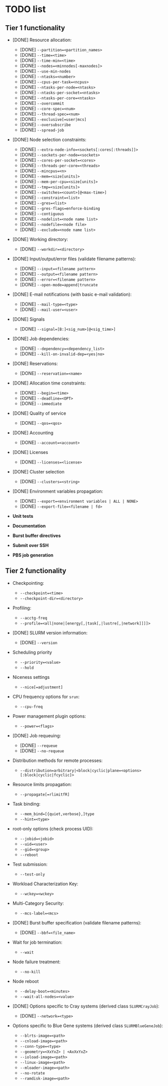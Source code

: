 TODO list
=========

Tier 1 functionality
--------------------

* [DONE] Resource allocation:
    - [DONE] `--partition=<partition_names>`
    - [DONE] `--time=<time>`
    - [DONE] `--time-min=<time>`
    - [DONE] `--nodes=<minnodes[-maxnodes]>`
    - [DONE] `--use-min-nodes`
    - [DONE] `--ntasks=<number>`
    - [DONE] `--cpus-per-task=<ncpus>`
    - [DONE] `--ntasks-per-node=<ntasks>`
    - [DONE] `--ntasks-per-socket=<ntasks>`
    - [DONE] `--ntasks-per-core=<ntasks>`
    - [DONE] `--overcommit`
    - [DONE] `--core-spec=<num>`
    - [DONE] `--thread-spec=<num>`
    - [DONE] `--exclusive[=user|mcs]`
    - [DONE] `--oversubscribe`
    - [DONE] `--spread-job`

* [DONE] Node selection constraints:
    - [DONE] `--extra-node-info=<sockets[:cores[:threads]]>`
    - [DONE] `--sockets-per-node=<sockets>`
    - [DONE] `--cores-per-socket=<cores>`
    - [DONE] `--threads-per-core=<threads>`
    - [DONE] `--mincpus=<n>`
    - [DONE] `--mem=<size[units]>`
    - [DONE] `--mem-per-cpu=<size[units]>`
    - [DONE] `--tmp=<size[units]>`
    - [DONE] `--switches=<count>[@<max-time>]`
    - [DONE] `--constraint=<list>`
    - [DONE] `--gres=<list>`
    - [DONE] `--gres-flags=enforce-binding`
    - [DONE] `--contiguous`
    - [DONE] `--nodelist=<node name list>`
    - [DONE] `--nodefile=<node file>`
    - [DONE] `--exclude=<node name list>`

* [DONE] Working directory:
    - [DONE] `--workdir=<directory>`

* [DONE] Input/output/error files (validate filename patterns):
    - [DONE] `--input=<filename pattern>`
    - [DONE] `--output=<filename pattern>`
    - [DONE] `--error=<filename pattern>`
    - [DONE] `--open-mode=append|truncate`

* [DONE] E-mail notifications (with basic e-mail validation):
    - [DONE] `--mail-type=<type>`
    - [DONE] `--mail-user=<user>`

* [DONE] Signals
    - [DONE] `--signal=[B:]<sig_num>[@<sig_time>]`

* [DONE] Job dependencies:
    - [DONE] `--dependency=<dependency_list>`
    - [DONE] `--kill-on-invalid-dep=<yes|no>`

* [DONE] Reservations:
    - [DONE] `--reservation=<name>`

* [DONE] Allocation time constraints:
    - [DONE] `--begin=<time>`
    - [DONE] `--deadline=<OPT>`
    - [DONE] `--immediate`

* [DONE] Quality of service
    - [DONE] `--qos=<qos>`

* [DONE] Accounting
    - [DONE] `--account=<account>`

* [DONE] Licenses
    - [DONE] `--licenses=<license>`

* [DONE] Cluster selection
    - [DONE] `--clusters=<string>`

* [DONE] Environment variables propagation:
    - [DONE] `--export=<environment variables | ALL | NONE>`
    - [DONE] `--export-file=<filename | fd>`

* **Unit tests**
* **Documentation**
* **Burst buffer directives**
* **Submit over SSH**
* **PBS job generation**


Tier 2 functionality
--------------------

* Checkpointing:
    - `--checkpoint=<time>`
    - `--checkpoint-dir=<directory>`

* Profiling:
    - `--acctg-freq`
    - `--profile=<all|none|[energy[,|task[,|lustre[,|network]]]]>`

* [DONE] SLURM version information:
    - [DONE] `--version`

* Scheduling priority
    - `--priority=<value>`
    - `--hold`

* Niceness settings
    - `--nice[=adjustment]`

* CPU frequency options for `srun`:
    - `--cpu-freq`

* Power management plugin options:
    - `--power=<flags>`

* [DONE] Job requeuing:
    - [DONE] `--requeue`
    - [DONE] `--no-requeue`

* Distribution methods for remote processes:
    - `--distribution=arbitrary|<block|cyclic|plane=<options>[:block|cyclic|fcyclic]>`

* Resource limits propagation:
    - `--propagate[=rlimitfR]`

* Task binding:
    - `--mem_bind=[{quiet,verbose},]type`
    - `--hint=<type>`

* root-only options (check process UID):
    - `--jobid=<jobid>`
    - `--uid=<user>`
    - `--gid=<group>`
    - `--reboot`

* Test submission:
    - `--test-only`

* Workload Characterization Key:
    - `--wckey=<wckey>`

* Multi-Category Security:
    - `--mcs-label=<mcs>`

* [DONE] Burst buffer specification (validate filename patterns):
    - [DONE] `--bbf=<file_name>`

* Wait for job termination:
    - `--wait`

* Node failure treatment:
    - `--no-kill`

* Node reboot
    - `--delay-boot=<minutes>`
    - `--wait-all-nodes=<value>`

* [DONE] Options specific to Cray systems (derived class `SLURMCrayJob`):
    - [DONE] `--network=<type>`

* Options specific to Blue Gene systems (derived class `SLURMBlueGeneJob`):
    - `--blrts-image=<path>`
    - `--cnload-image=<path>`
    - `--conn-type=<type>`
    - `--geometry=<XxYxZ> | <AxXxYxZ>`
    - `--ioload-image=<path>`
    - `--linux-image=<path>`
    - `--mloader-image=<path>`
    - `--no-rotate`
    - `--ramdisk-image=<path>`
